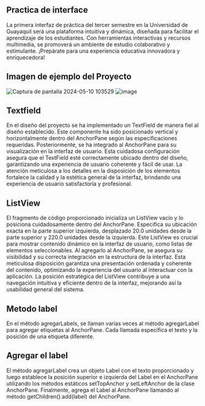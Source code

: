 ## Practica de interface

La primera interfaz de práctica del tercer semestre en la Universidad de Guayaquil será una plataforma intuitiva y dinámica, diseñada para facilitar el aprendizaje de los estudiantes. Con herramientas interactivas y recursos multimedia, se promoverá un ambiente de estudio colaborativo y estimulante. ¡Prepárate para una experiencia educativa innovadora y enriquecedora!

## Imagen de ejemplo del Proyecto
![Captura de pantalla 2024-05-10 103529](https://github.com/Ivanmurillojr30/DEBER-_INTERFAZ/assets/168851753/3de694be-3c0d-43bd-8267-e4ab2188b53a)
![image](https://github.com/Ivanmurillojr30/DEBER-_INTERFAZ/assets/168851753/4dc18dcf-295c-4fb8-8e5d-8eab8d601f06)

## Textfield
En el diseño del proyecto se ha implementado un TextField de manera fiel al diseño establecido. Este componente ha sido posicionado vertical y horizontalmente dentro del AnchorPane según las especificaciones requeridas. Posteriormente, se ha integrado al AnchorPane para su visualización en la interfaz de usuario. Esta cuidadosa configuración asegura que el TextField esté correctamente ubicado dentro del diseño, garantizando una experiencia de usuario coherente y fácil de usar. La atención meticulosa a los detalles en la disposición de los elementos fortalece la calidad y la estética general de la interfaz, brindando una experiencia de usuario satisfactoria y profesional.

##   ListView
El fragmento de código proporcionado inicializa un ListView vacío y lo posiciona cuidadosamente dentro del AnchorPane. Especifica su ubicación exacta en la parte superior izquierda, desplazado 20.0 unidades desde la parte superior y 220.0 unidades desde la izquierda. Este ListView es crucial para mostrar contenido dinámico en la interfaz de usuario, como listas de elementos seleccionables. Al agregarlo al AnchorPane, se asegura su visibilidad y su correcta integración en la estructura de la interfaz. Esta meticulosa disposición garantiza una presentación ordenada y coherente del contenido, optimizando la experiencia del usuario al interactuar con la aplicación. La posición estratégica del ListView contribuye a una navegación intuitiva y eficiente dentro de la interfaz, mejorando así la usabilidad general del sistema.

## Metodo label
En el método agregarLabels, se llaman varias veces al método agregarLabel para agregar etiquetas al AnchorPane. Cada llamada especifica el texto y la posición de una etiqueta diferente.

## Agregar el label
El método agregarLabel crea un objeto Label con el texto proporcionado y luego establece la posición superior e izquierda del Label en el AnchorPane utilizando los métodos estáticos setTopAnchor y setLeftAnchor de la clase AnchorPane. Finalmente, agrega el Label al AnchorPane llamando al método getChildren().add(label) del AnchorPane.


